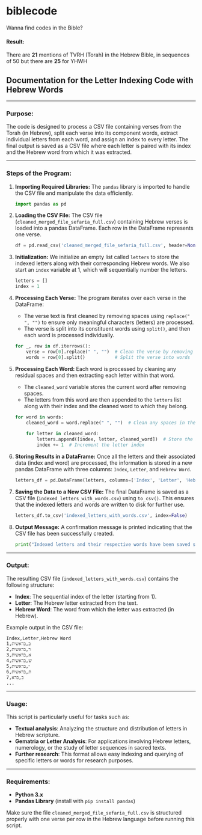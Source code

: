 # biblecode
Wanna find codes in the Bible?

#### Result:
There are <b>21</b> mentions of TVRH (Torah) in the Hebrew Bible, in sequences of 50
but there are <b>25</b> for YHWH

## Documentation for the Letter Indexing Code with Hebrew Words

---

### **Purpose:**
The code is designed to process a CSV file containing verses from the Torah (in Hebrew), split each verse into its component words, extract individual letters from each word, and assign an index to every letter. The final output is saved as a CSV file where each letter is paired with its index and the Hebrew word from which it was extracted.

---

### **Steps of the Program:**

1. **Importing Required Libraries:**
   The `pandas` library is imported to handle the CSV file and manipulate the data efficiently.
   ```python
   import pandas as pd
   ```

2. **Loading the CSV File:**
   The CSV file (`cleaned_merged_file_sefaria_full.csv`) containing Hebrew verses is loaded into a pandas DataFrame. Each row in the DataFrame represents one verse.
   ```python
   df = pd.read_csv('cleaned_merged_file_sefaria_full.csv', header=None)
   ```

3. **Initialization:**
   We initialize an empty list called `letters` to store the indexed letters along with their corresponding Hebrew words. We also start an `index` variable at 1, which will sequentially number the letters.
   ```python
   letters = []
   index = 1
   ```

4. **Processing Each Verse:**
   The program iterates over each verse in the DataFrame:
   - The verse text is first cleaned by removing spaces using `replace(" ", "")` to ensure only meaningful characters (letters) are processed.
   - The verse is split into its constituent words using `split()`, and then each word is processed individually.
   ```python
   for _, row in df.iterrows():
       verse = row[0].replace(" ", "")  # Clean the verse by removing spaces
       words = row[0].split()           # Split the verse into words
   ```

5. **Processing Each Word:**
   Each word is processed by cleaning any residual spaces and then extracting each letter within that word.
   - The `cleaned_word` variable stores the current word after removing spaces.
   - The letters from this word are then appended to the `letters` list along with their index and the cleaned word to which they belong.
   ```python
   for word in words:
       cleaned_word = word.replace(" ", "")  # Clean any spaces in the word
       
       for letter in cleaned_word:
           letters.append([index, letter, cleaned_word])  # Store the index, letter, and word
           index += 1  # Increment the letter index
   ```

6. **Storing Results in a DataFrame:**
   Once all the letters and their associated data (index and word) are processed, the information is stored in a new pandas DataFrame with three columns: `Index`, `Letter`, and `Hebrew Word`.
   ```python
   letters_df = pd.DataFrame(letters, columns=['Index', 'Letter', 'Hebrew Word'])
   ```

7. **Saving the Data to a New CSV File:**
   The final DataFrame is saved as a CSV file (`indexed_letters_with_words.csv`) using `to_csv()`. This ensures that the indexed letters and words are written to disk for further use.
   ```python
   letters_df.to_csv('indexed_letters_with_words.csv', index=False)
   ```

8. **Output Message:**
   A confirmation message is printed indicating that the CSV file has been successfully created.
   ```python
   print("Indexed letters and their respective words have been saved successfully to 'indexed_letters_with_words.csv'.")
   ```

---

### **Output:**
The resulting CSV file (`indexed_letters_with_words.csv`) contains the following structure:
- **Index**: The sequential index of the letter (starting from 1).
- **Letter**: The Hebrew letter extracted from the text.
- **Hebrew Word**: The word from which the letter was extracted (in Hebrew).

Example output in the CSV file:
```
Index,Letter,Hebrew Word
1,ב,בראשית
2,ר,בראשית
3,א,בראשית
4,ש,בראשית
5,י,בראשית
6,ת,בראשית
7,ב,ברא
...
```

---

### **Usage:**
This script is particularly useful for tasks such as:
- **Textual analysis**: Analyzing the structure and distribution of letters in Hebrew scripture.
- **Gematria or Letter Analysis**: For applications involving Hebrew letters, numerology, or the study of letter sequences in sacred texts.
- **Further research**: This format allows easy indexing and querying of specific letters or words for research purposes.

---

### **Requirements:**
- **Python 3.x**
- **Pandas Library** (install with `pip install pandas`)

Make sure the file `cleaned_merged_file_sefaria_full.csv` is structured properly with one verse per row in the Hebrew language before running this script.
